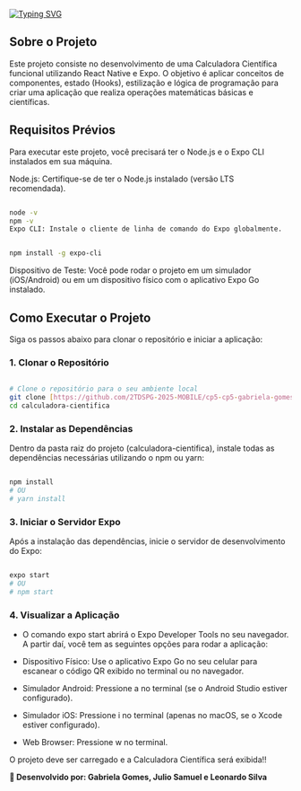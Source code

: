 [![Typing SVG](https://readme-typing-svg.herokuapp.com/?color=6F27E3&size=35&center=true&vCenter=true&width=1000&lines=+Calculadora+Científica+App+📱+)](https://git.io/typing-svg)
## Sobre o Projeto
Este projeto consiste no desenvolvimento de uma Calculadora Científica funcional utilizando React Native e Expo. O objetivo é aplicar conceitos de componentes, estado (Hooks), estilização e lógica de programação para criar uma aplicação que realiza operações matemáticas básicas e científicas.

## Requisitos Prévios
Para executar este projeto, você precisará ter o Node.js e o Expo CLI instalados em sua máquina.

Node.js: Certifique-se de ter o Node.js instalado (versão LTS recomendada).

```Bash

node -v
npm -v
Expo CLI: Instale o cliente de linha de comando do Expo globalmente.
```

```Bash

npm install -g expo-cli
```
Dispositivo de Teste: Você pode rodar o projeto em um simulador (iOS/Android) ou em um dispositivo físico com o aplicativo Expo Go instalado.

## Como Executar o Projeto
Siga os passos abaixo para clonar o repositório e iniciar a aplicação:

### 1. Clonar o Repositório
```Bash

# Clone o repositório para o seu ambiente local
git clone [https://github.com/2TDSPG-2025-MOBILE/cp5-cp5-gabriela-gomes-cezar-rm556941.git]
cd calculadora-cientifica
```

### 2. Instalar as Dependências
Dentro da pasta raiz do projeto (calculadora-cientifica), instale todas as dependências necessárias utilizando o npm ou yarn:

``` Bash

npm install
# OU
# yarn install
```
### 3. Iniciar o Servidor Expo
Após a instalação das dependências, inicie o servidor de desenvolvimento do Expo:

```Bash

expo start
# OU
# npm start
```
### 4. Visualizar a Aplicação
+ O comando expo start abrirá o Expo Developer Tools no seu navegador. A partir daí, você tem as seguintes opções para rodar a aplicação:

+ Dispositivo Físico: Use o aplicativo Expo Go no seu celular para escanear o código QR exibido no terminal ou no navegador.

+ Simulador Android: Pressione a no terminal (se o Android Studio estiver configurado).

+ Simulador iOS: Pressione i no terminal (apenas no macOS, se o Xcode estiver configurado).

+ Web Browser: Pressione w no terminal.

O projeto deve ser carregado e a Calculadora Científica será exibida!!

<strong>🚀 Desenvolvido por: Gabriela Gomes, Julio Samuel e Leonardo Silva </strong>